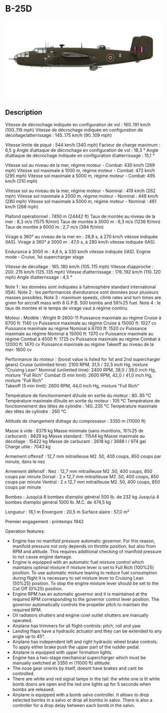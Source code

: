﻿# B-25D

![b25draf](../images/b25draf.png)

## Description

Vitesse de décrochage indiquée en configuration de vol : 160..191 km/h (100..119 mph)
Vitesse de décrochage indiquée en configuration de décollage/atterrissage : 145..175 km/h (90..109 mph)

Vitesse limite de piqué : 544 km/h (340 mph)
Facteur de charge maximum : 6,5 g
Angle d\attaque de décrochage en configuration de vol : 18,3 °
Angle d\attaque de décrochage indiquée en configuration d\atterrissage : 15,1 °

Vitesse sol au niveau de la mer, régime moteur - Combat: 430 km/h (269 mph)
Vitesse sol maximale à 1000 m, régime moteur - Combat: 472 km/h (295 mph)
Vitesse sol maximale à 5000 m, régime moteur - Combat: 495 km/h (310 mph)

Vitesse sol au niveau de la mer, régime moteur - Nominal : 419 km/h (262 mph)
Vitesse sol maximale à 2000 m, régime moteur - Nominal : 448 km/h (280 mph)
Vitesse sol maximale à 5000 m, régime moteur - Nominal : 461 km/h (288 mph)

Plafond opérationnel : 7450 m (24442 ft)
Taux de montée au niveau de la mer : 8,3 m/s (1575 ft/min)
Taux de montée à 3000 m : 6,3 m/s (1236 ft/min)
Taux de montée à 6000 m : 2,7 m/s (394 ft/min)

Virage à 360° au niveau de la mer en : 28,8 s, à 270 km/h vitesse indiquée (IAS).
Virage à 360° à 3000 m : 47,0 s, à 280 km/h vitesse indiquée (IAS).

Endurance à 3000 m : 4,6 h, à 330 km/h vitesse indiquée (IAS). Engine mode - Cruise, 1st supercharger stage

Vitesse de décollage : 165..180 km/h (105..115 mph)
Vitesse d\approche : 200..215 km/h (125..135 mph)
Vitesse d\atterrissage : 176..192 km/h (110..120 mph)
Angle d\atterrissage : 4,5 °

Note 1 : les données sont indiquées à l\atmosphère standard international (ISA).
Note 2 : les performances d\endurance sont données pour plusieurs masses possibles.
Note 3 : maximum speeds, climb rates and turn times are given for aircraft mass with 8 G.P.B. 500 bombs and 58%25 fuel. 
Note 4 : le taux de montée et le temps de virage vaut à régime continu.

Moteur :
Modèle : Wright R-2600-11
Puissance maximale au régime Cruise à 6700 ft: 1140 cv
Puissance maximale au régime Cruise à 15000 ft: 1027 cv
Puissance maximale au régime Nominal à 6700 ft: 1520 cv
Puissance maximale au régime Nominal à 15000 ft: 1370 cv
Puissance maximale au régime Combat à 4500 ft: 1725 cv
Puissance maximale au régime Combat à 12000 ft: 1470 cv
Puissance maximale au régime Takeoff au niveau de la mer: 1600 cv

Performance du moteur :
(boost value is listed for 1st and 2nd supercharger gears)
Cruise (unlimited time): 2100 RPM, 31,5 / 32,5 inch Hg, mixture "Cruising Lean" 
Nominal (unlimited time): 2400 RPM, 38,0 / 39,0 inch Hg, mixture "Full Rich" 
Combat (5 min limit): 2600 RPM, 42,0 / 41,0 inch Hg, mixture "Full Rich"  
Takeoff (5 min limit): 2600 RPM, 44,0 inch Hg, mixture "Full Rich"

Température de fonctionnement d\huile en sortie du moteur : 80..95 °C
Température maximale d\huile en sortie du moteur : 105 °C
Température de fonctionnement des têtes de cylindre : 140..235 °C
Température maximale des têtes de cylindre : 260 °C

Altitude de changement d\étage du compresseur : 3350 m (11000 ft)

Masse à vide : 8379 kg
Masse minimale (sans munitions, 10%25 de carburant) : 8829 kg
Masse standard : 11544 kg
Masse maximale au décollage : 15422 kg
Masse de carburant : 2618 kg / 3688 l / 974 gal
Charge utile : 7043 kg

Armement offensif :
12,7 mm mitrailleuse M2 .50, 400 coups, 850 coups par minute, dans le nez

Armement défensif :
Nez : 12,7 mm mitrailleuse M2 .50, 400 coups, 850 coups par minute
Dorsal : 2 x 12,7 mm mitrailleuse M2 .50, 400 coups, 850 coups par minute
Ventral : 2 x 12,7 mm mitrailleuse M2 .50, 400 coups, 850 coups par minute

Bombes :
Jusqu\à 8 bombes d\emploi général 500 lb. de 232 kg
Jusqu\à 4 bombes d\emploi général 1000 lb. M.C. de 474,5 kg

Longueur : 16,1 m
Envergure : 20,5 m
Surface alaire : 57,0 m²

Premier engagement : printemps 1942

Operation features:
- Engine has no manifold pressure automatic governor. For this reason, manifold pressure not only depends on throttle position, but also from RPM and altitude. This requires additional checking of manifold pressure to not cause engine damage.
- Engine is equipped with an automatic fuel mixture control which maintains optimal mixture if mixture lever is set to Full Rich (100%25) position. To use automatic mixture leaning to reduce fuel consumption during flight it is necessary to set mixture lever to Cruising Lean (50%25) position. To stop the engine mixture lever should be set to the Cut Off (0%25) position.
- Engine RPM has an automatic governor and it is maintained at the required RPM corresponding to the governor control lever position. The governor automatically controls the propeller pitch to maintain the required RPM.
- Oil radiators shutters and engine cowl outlet shutters are manually operated.
- Airplane has trimmers for all flight-controls: pitch, roll and yaw.
- Landing flaps have a hydraulic actuator and they can be extended to any angle up to 45°.
- Airplane has independent left and right hydraulic wheel brake controls. To apply either brake push the upper part of the rudder pedal.
- Airplane is equipped with upper formation lights.
- Engine has a two-stage mechanical supercharger which must be manually switched at 3350 m (11000 ft) altitude.
- The nose gear orients by itself, doesnt have brakes and cant be controlled.
- There are white and red signal lamps in the tail: the white one is lit while bomb doors are open and the red one lights up for 5 seconds when bombs are released.
- Airplane is equipped with a bomb salvo controller. It allows to drop selected bombs in a salvo or drop all bombs in salvo. There is also a controller for a drop delay between each bomb in the salvo.